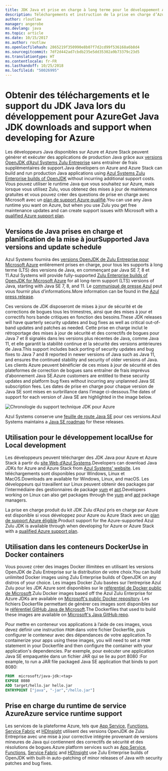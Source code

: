 ```yaml
---
title: JDK Java et prise en charge à long terme pour le développement Azure
description: Téléchargements et instruction de la prise en charge d’Azure pour le développement et l’exécution d’applications Java.
author: rloutlaw
manager: angerobe
ms.devlang: java
ms.topic: article
ms.date: 10/15/2017
ms.author: routlaw
ms.openlocfilehash: 2865219f350990e8b07f7d2cd99f536168a6b8d4
ms.sourcegitcommit: 7df2d442ad7cbdb235e5dd35302a9b73379c23d5
ms.translationtype: HT
ms.contentlocale: fr-FR
ms.lasthandoff: 10/25/2018
ms.locfileid: "50026995"
---
```

# <a name="get-java-jdk-downloads-and-support-when-developing-for-azure"></a><span data-ttu-id="66ef4-103">Obtenir des téléchargements et le support du JDK Java lors du développement pour Azure</span><span class="sxs-lookup"><span data-stu-id="66ef4-103">Get Java JDK downloads and support when developing for Azure</span></span>

<span data-ttu-id="66ef4-104">Les développeurs Java disponibles sur Azure et Azure Stack peuvent générer et exécuter des applications de production Java grâce aux [versions OpenJDK d’Azul Systems Zulu Entreprise](https://www.azul.com/downloads/azure-only/zulu/) sans entraîner de frais supplémentaires de support.</span><span class="sxs-lookup"><span data-stu-id="66ef4-104">Java developers on Azure and Azure Stack can build and run production Java applications using [Azul Systems Zulu Enterprise builds of OpenJDK](https://www.azul.com/downloads/azure-only/zulu/) without incurring additional support costs.</span></span> <span data-ttu-id="66ef4-105">Vous pouvez utiliser le runtime Java que vous souhaitez sur Azure, mais lorsque vous utilisez Zulu, vous obtenez des mises à jour de maintenance gratuites et vous pouvez créer des questions de prise en charge avec Microsoft avec un [plan de support Azure qualifié](https://azure.microsoft.com/support/plans/).</span><span class="sxs-lookup"><span data-stu-id="66ef4-105">You can use any Java runtime you want on Azure, but when you use Zulu you get free maintenance updates and can create support issues with Microsoft with a  [qualified Azure support plan](https://azure.microsoft.com/support/plans/).</span></span>

## <a name="supported-java-versions-and-update-schedule"></a><span data-ttu-id="66ef4-106">Versions de Java prises en charge et planification de la mise à jour</span><span class="sxs-lookup"><span data-stu-id="66ef4-106">Supported Java versions and update schedule</span></span>

<span data-ttu-id="66ef4-107">Azul Systems fournira des [versions OpenJDK de Zulu Entreprise pour Microsoft Azure](https://www.azul.com/downloads/azure-only/zulu/) entièrement prises en charge, pour tous les supports à long terme (LTS) des versions de Java, en commençant par Java SE 7, 8 et 11.</span><span class="sxs-lookup"><span data-stu-id="66ef4-107">Azul Systems will provide fully-supported [Zulu Enterprise builds of OpenJDK for Microsoft Azure](https://www.azul.com/downloads/azure-only/zulu/) for all long-term support (LTS) versions of Java, starting with Java SE 7, 8, and 11.</span></span> <span data-ttu-id="66ef4-108">Le [communiqué de presse Azul](https://www.azul.com/press_release/free-java-production-support-for-microsoft-azure-azure-stack) peut vous fournir plus d’informations.</span><span class="sxs-lookup"><span data-stu-id="66ef4-108">More information can be found in the [Azul press release](https://www.azul.com/press_release/free-java-production-support-for-microsoft-azure-azure-stack).</span></span>


<span data-ttu-id="66ef4-109">Ces versions de JDK disposeront de mises à jour de sécurité et de corrections de bogues tous les trimestres, ainsi que des mises à jour et correctifs hors bande critiques en fonction des besoins.</span><span class="sxs-lookup"><span data-stu-id="66ef4-109">These JDK releases will have quarterly security updates and bug fixes as well as critical out-of-band updates and patches as needed.</span></span>  <span data-ttu-id="66ef4-110">Cette prise en charge inclut le rétroportage des mises à jour de sécurité et des correctifs de bogues pour Java 7 et 8 signalés dans les versions plus récentes de Java, comme Java 11, et elle garantit la stabilité continue et la sécurité des versions antérieures de Java.</span><span class="sxs-lookup"><span data-stu-id="66ef4-110">This support includes back porting of security updates and bug fixes to Java 7 and 8 reported in newer versions of Java such as Java 11, and ensures the continued stability and security of older versions of Java.</span></span>  <span data-ttu-id="66ef4-111">Les clients Azure peuvent bénéficier de ces mises à jour de sécurité et des plateformes de correction de bogues sans entraîner de frais imprévus d’abonnement Java SE.</span><span class="sxs-lookup"><span data-stu-id="66ef4-111">Azure customers are entitled to these security updates and platform bug fixes without incurring any unplanned Java SE subscription fees.</span></span> <span data-ttu-id="66ef4-112">Les dates de prise en charge pour chaque version de Java SE sont mises en surbrillance dans l’image ci-dessous.</span><span class="sxs-lookup"><span data-stu-id="66ef4-112">The dates of support for each version of Java SE are highlighted in the image below.</span></span>

![Chronologie du support technique JDK pour Azure](media/azure-jdk-support.png)

<span data-ttu-id="66ef4-114">Azul Systems conserve une [feuille de route Java SE](https://www.azul.com/products/azul_support_roadmap/) pour ces versions.</span><span class="sxs-lookup"><span data-stu-id="66ef4-114">Azul Systems maintains a [Java SE roadmap](https://www.azul.com/products/azul_support_roadmap/) for these releases.</span></span>

## <a name="use-for-local-development"></a><span data-ttu-id="66ef4-115">Utilisation pour le développement local</span><span class="sxs-lookup"><span data-stu-id="66ef4-115">Use for Local development</span></span> 

<span data-ttu-id="66ef4-116">Les développeurs peuvent télécharger des JDK Java pour Azure et Azure Stack à partir du [site Web d’Azul Systems](https://www.azul.com/downloads/azure-only/zulu/).</span><span class="sxs-lookup"><span data-stu-id="66ef4-116">Developers can download Java JDKs for Azure and Azure Stack from [Azul Systems' website](https://www.azul.com/downloads/azure-only/zulu/).</span></span> <span data-ttu-id="66ef4-117">Les téléchargements sont disponibles pour Windows, Linux et MacOS.</span><span class="sxs-lookup"><span data-stu-id="66ef4-117">Downloads are available for Windows, Linux, and macOS.</span></span> <span data-ttu-id="66ef4-118">Les développeurs qui travaillent sur Linux peuvent obtenir des packages par l’intermédiaire des gestionnaires de package [yum](https://www.azul.com/downloads/azure-only/zulu/#yum-repo) et [apt](https://www.azul.com/downloads/azure-only/zulu/#apt-repo).</span><span class="sxs-lookup"><span data-stu-id="66ef4-118">Developers working on Linux can also get packages through the  [yum](https://www.azul.com/downloads/azure-only/zulu/#yum-repo) and [apt](https://www.azul.com/downloads/azure-only/zulu/#apt-repo) package managers.</span></span>

<span data-ttu-id="66ef4-119">La prise en charge produit du kit JDK Zulu d’Azul pris en charge par Azure est disponible si vous développez pour Azure ou Azure Stack avec un [plan de support Azure éligible](https://azure.microsoft.com/support/plans/).</span><span class="sxs-lookup"><span data-stu-id="66ef4-119">Product support for the Azure-supported Azul Zulu JDK is available through when developing for Azure or Azure Stack with a [qualified Azure support plan](https://azure.microsoft.com/support/plans/).</span></span>

## <a name="use-in-docker-containers"></a><span data-ttu-id="66ef4-120">Utilisation dans les conteneurs Docker</span><span class="sxs-lookup"><span data-stu-id="66ef4-120">Use in Docker containers</span></span>

<span data-ttu-id="66ef4-121">Vous pouvez créer des images Docker illimitées en utilisant les versions OpenJDK de Zulu Entreprise sur la distribution de votre choix.</span><span class="sxs-lookup"><span data-stu-id="66ef4-121">You can build unlimited Docker images using Zulu Enterprise builds of OpenJDK on any distros of your choice.</span></span> <span data-ttu-id="66ef4-122">Les images Docker Zulu basées sur l’entreprise Azul Zulu pour les JDK Azure sont disponibles sur le [référentiel de Docker public de Microsoft](https://hub.docker.com/r/microsoft/java-jdk/).</span><span class="sxs-lookup"><span data-stu-id="66ef4-122">Zulu Docker images based off the Azul Zulu Enterprise for Azure JDKs are available on [Microsoft's public Docker repository](https://hub.docker.com/r/microsoft/java-jdk/).</span></span> <span data-ttu-id="66ef4-123">Les fichiers Dockerfile permettant de générer ces images sont disponibles sur le [référentiel GitHub Java de Microsoft](https://github.com/Microsoft/java/tree/master/docker).</span><span class="sxs-lookup"><span data-stu-id="66ef4-123">The  Dockerfiles that used to build these images are available on [Microsoft's Java GitHub repo](https://github.com/Microsoft/java/tree/master/docker).</span></span>

<span data-ttu-id="66ef4-124">Pour mettre en conteneur vos applications à l’aide de ces images, vous devez définir une instruction `FROM` dans votre fichier Dockerfile, puis configurer le conteneur avec des dépendances de votre application.</span><span class="sxs-lookup"><span data-stu-id="66ef4-124">To containerize your apps using these images, you will need to set a `FROM` statement in your Dockerfile and then configure the container with your application's dependencies.</span></span> <span data-ttu-id="66ef4-125">Par exemple, pour exécuter une application Java SE empaquetée dans un fichier JAR qui se lie au port 8080 :</span><span class="sxs-lookup"><span data-stu-id="66ef4-125">For example, to run a JAR file packaged Java SE application that binds to port 8080:</span></span>

```Dockerfile
FROM  microsoft/java-jdk:<tag>
EXPOSE 8080
ADD target/hello.jar hello.jar
ENTRYPOINT ["java", "-jar","/hello.jar"]
```

## <a name="azure-service-runtime-support"></a><span data-ttu-id="66ef4-126">Prise en charge du runtime de service Azure</span><span class="sxs-lookup"><span data-stu-id="66ef4-126">Azure service runtime support</span></span>

<span data-ttu-id="66ef4-127">Les services de la plateforme Azure, tels que [App Service](/azure/app-service/containers/), [Functions](/azure/azure-functions/functions-create-first-java-maven), [Service Fabric](/azure/service-fabric/) et [HDInsight](/azure/hdinsight/) utilisent des versions OpenJDK de Zulu Entreprise avec une mise à jour corrective intégrée provenant de versions mineures de Java qui contiennent des correctifs de sécurité et des résolutions de bogues.</span><span class="sxs-lookup"><span data-stu-id="66ef4-127">Azure platform services such as [App Service](/azure/app-service/containers/), [Functions](/azure/azure-functions/functions-create-first-java-maven), [Service Fabric](/azure/service-fabric/) and [HDInsight](/azure/hdinsight/)  use Zulu Enterprise builds of OpenJDK with built-in auto-patching of minor releases of Java with security patches and bug fixes.</span></span>